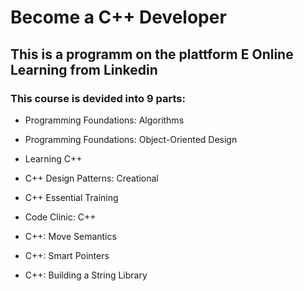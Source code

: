 # Become a C++ Developer

## This is a programm on the plattform E Online Learning from Linkedin

### This course is devided into 9 parts:

- Programming Foundations: Algorithms

- Programming Foundations: Object-Oriented Design

- Learning C++

- C++ Design Patterns: Creational

- C++ Essential Training

- Code Clinic: C++

- C++: Move Semantics

- C++: Smart Pointers

- C++: Building a String Library
